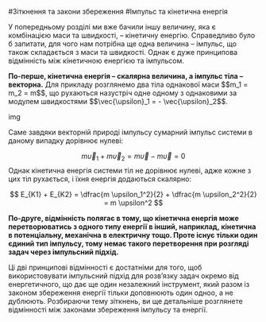 #Зіткнення та закони збереження
#Імпульс та кінетична енергія

У попередньому розділі ми вже бачили іншу величину, яка є комбінацією маси та швидкості, – кінетичну енергію. Справедливо було б запитати, для чого нам потрібна ще одна величина – імпульс, що також складається з маси та швидкості. Однак є дуже принципова відмінність між кінетичною енергією та імпульсом.

<p><b>По-перше, кінетична енергія – скалярна величина, а імпульс тіла – векторна.</b> Для прикладу розглянемо два тіла однакової маси $$m_1 = m_2 = m$$, що рухаються назустріч одне одному з однаковими за модулем швидкостями $$\vec{\upsilon}_1 = - \vec{\upsilon}_2$$.</p>

img

Саме завдяки векторній природі імпульсу сумарний імпульс системи в даному випадку дорівнює нулеві:

$$
m \vec{\upsilon}_1 + m \vec{\upsilon}_2 = m \vec{\upsilon} - m \vec{\upsilon} = 0
$$
Однак кінетична енергія системи тіл не дорівнює нулеві, адже кожне з цих тіл рухається, і їхня енергія додаються скалярно:

$$
E_{K1} + E_{K2} = \dfrac{m \upsilon_1^2}{2} + \dfrac{m \upsilon_2^2}{2} = m \upsilon^2
$$
<p><b>По-друге, відмінність полягає в тому, що кінетична енергія може перетворюватись з одного типу енергії в інший, наприклад, кінетична в потенціальну, механічна в електричну тощо. Проте існує тільки один єдиний тип імпульсу, тому немає такого перетворення при розгляді задач через імпульсний підхід.</b></p>

<p>Ці дві принципові відмінності є достатніми для того, щоб використовувати імпульсний підхід для розв’язку задач окремо від енергетичного, що дає ще один незалежний інструмент, який разом із законом збереження енергії тільки доповнюють один одноо, а не дублюють. Розбираючи тему зіткнень, ви ще детальніше розглянете відмінності між законами збереження імпульсу та енергії.</p>
